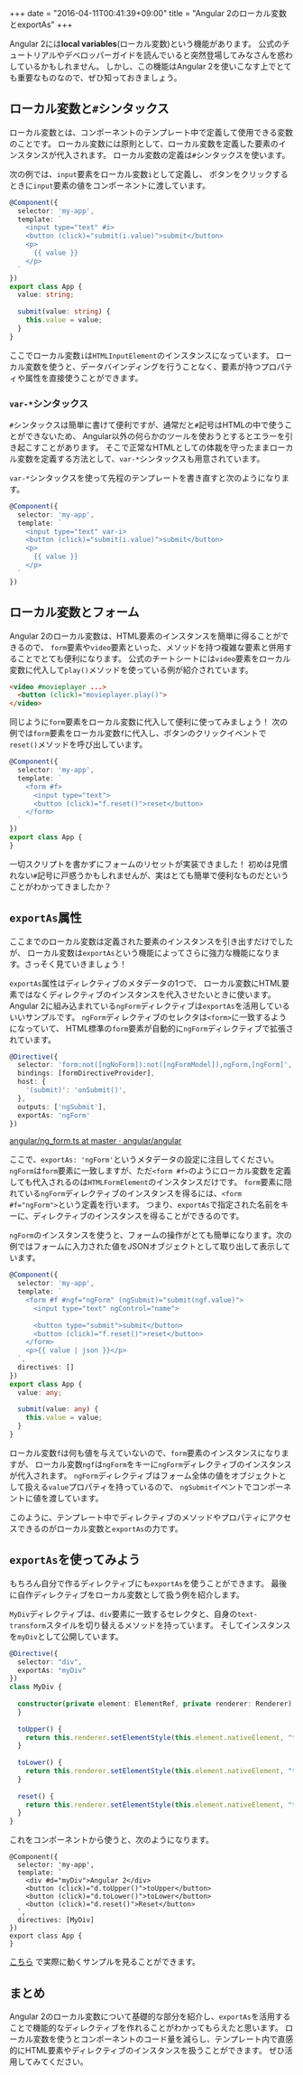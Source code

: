 +++
date = "2016-04-11T00:41:39+09:00"
title = "Angular 2のローカル変数とexportAs"
+++

Angular 2には**local variables**(ローカル変数)という機能があります。
公式のチュートリアルやデベロッパーガイドを読んでいると突然登場してみなさんを惑わしているかもしれません。
しかし、この機能はAngular 2を使いこなす上でとても重要なものなので、ぜひ知っておきましょう。

<!--more-->

## ローカル変数と`#`シンタックス

ローカル変数とは、コンポーネントのテンプレート中で定義して使用できる変数のことです。
ローカル変数には原則として、ローカル変数を定義した要素のインスタンスが代入されます。
ローカル変数の定義は`#`シンタックスを使います。

次の例では、`input`要素をローカル変数`i`として定義し、
ボタンをクリックするときに`input`要素の値をコンポーネントに渡しています。

```ts
@Component({
  selector: 'my-app',
  template: `
    <input type="text" #i>
    <button (click)="submit(i.value)">submit</button>
    <p>
      {{ value }}
    </p>
  `
})
export class App {
  value: string;
  
  submit(value: string) {
    this.value = value;
  }
}
```

ここでローカル変数`i`は`HTMLInputElement`のインスタンスになっています。
ローカル変数を使うと、データバインディングを行うことなく、要素が持つプロパティや属性を直接使うことができます。

### `var-*`シンタックス

`#`シンタックスは簡単に書けて便利ですが、通常だと`#`記号はHTMLの中で使うことができないため、
Angular以外の何らかのツールを使おうとするとエラーを引き起こすことがあります。
そこで正常なHTMLとしての体裁を守ったままローカル変数を定義する方法として、`var-*`シンタックスも用意されています。

`var-*`シンタックスを使って先程のテンプレートを書き直すと次のようになります。

```ts
@Component({
  selector: 'my-app',
  template: `
    <input type="text" var-i>
    <button (click)="submit(i.value)">submit</button>
    <p>
      {{ value }}
    </p>
  `
})
```

## ローカル変数とフォーム
Angular 2のローカル変数は、HTML要素のインスタンスを簡単に得ることができるので、
`form`要素や`video`要素といった、メソッドを持つ複雑な要素と併用することでとても便利になります。
公式のチートシートには`video`要素をローカル変数に代入して`play()`メソッドを使っている例が紹介されています。

```html
<video #movieplayer ...>
  <button (click)="movieplayer.play()">
</video>
```

同じように`form`要素をローカル変数に代入して便利に使ってみましょう！
次の例では`form`要素をローカル変数`f`に代入し、ボタンのクリックイベントで`reset()`メソッドを呼び出しています。

```ts
@Component({
  selector: 'my-app',
  template: `
    <form #f>
      <input type="text">
      <button (click)="f.reset()">reset</button>
    </form>
  `
})
export class App {
}
```

一切スクリプトを書かずにフォームのリセットが実装できました！
初めは見慣れない`#`記号に戸惑うかもしれませんが、実はとても簡単で便利なものだということがわかってきましたか？

## `exportAs`属性
ここまでのローカル変数は定義された要素のインスタンスを引き出すだけでしたが、
ローカル変数は`exportAs`という機能によってさらに強力な機能になります。さっそく見ていきましょう！

`exportAs`属性はディレクティブのメタデータの1つで、
ローカル変数にHTML要素ではなくディレクティブのインスタンスを代入させたいときに使います。
Angular 2に組み込まれている`ngForm`ディレクティブは`exportAs`を活用しているいいサンプルです。
`ngForm`ディレクティブのセレクタは`<form>`に一致するようになっていて、
HTML標準の`form`要素が自動的に`ngForm`ディレクティブで拡張されています。

```ts
@Directive({
  selector: 'form:not([ngNoForm]):not([ngFormModel]),ngForm,[ngForm]',
  bindings: [formDirectiveProvider],
  host: {
    '(submit)': 'onSubmit()',
  },
  outputs: ['ngSubmit'],
  exportAs: 'ngForm'
})
```

[angular/ng_form.ts at master · angular/angular](https://github.com/angular/angular/blob/master/modules%2Fangular2%2Fsrc%2Fcommon%2Fforms%2Fdirectives%2Fng_form.ts#L80-L88)

ここで、`exportAs: 'ngForm'`というメタデータの設定に注目してください。
`ngForm`は`form`要素に一致しますが、ただ`<form #f>`のようにローカル変数を定義しても代入されるのは`HTMLFormElement`のインスタンスだけです。
`form`要素に隠れている`ngForm`ディレクティブのインスタンスを得るには、`<form #f="ngForm">`という定義を行います。
つまり、`exportAs`で指定された名前をキーに、ディレクティブのインスタンスを得ることができるのです。

`ngForm`のインスタンスを使うと、フォームの操作がとても簡単になります。次の例ではフォームに入力された値をJSONオブジェクトとして取り出して表示しています。

```ts
@Component({
  selector: 'my-app',
  template: `
    <form #f #ngf="ngForm" (ngSubmit)="submit(ngf.value)">
      <input type="text" ngControl="name">
      
      <button type="submit">submit</button>
      <button (click)="f.reset()">reset</button>
    </form>
    <p>{{ value | json }}</p>
  `,
  directives: []
})
export class App {
  value: any;
  
  submit(value: any) {
    this.value = value;
  }
}
```

ローカル変数`f`は何も値を与えていないので、`form`要素のインスタンスになりますが、
ローカル変数`ngf`は`ngForm`をキーに`ngForm`ディレクティブのインスタンスが代入されます。
`ngForm`ディレクティブはフォーム全体の値をオブジェクトとして扱える`value`プロパティを持っているので、
`ngSubmit`イベントでコンポーネントに値を渡しています。

このように、テンプレート中でディレクティブのメソッドやプロパティにアクセスできるのがローカル変数と`exportAs`の力です。

## `exportAs`を使ってみよう
もちろん自分で作るディレクティブにも`exportAs`を使うことができます。
最後に自作ディレクティブをローカル変数として扱う例を紹介します。

`MyDiv`ディレクティブは、`div`要素に一致するセレクタと、自身の`text-transform`スタイルを切り替えるメソッドを持っています。
そしてインスタンスを`myDiv`として公開しています。

```ts
@Directive({
  selector: "div",
  exportAs: "myDiv"
})
class MyDiv {
  
  constructor(private element: ElementRef, private renderer: Renderer) {
  }
  
  toUpper() {
    return this.renderer.setElementStyle(this.element.nativeElement, "text-transform", "uppercase");
  }
  
  toLower() {
    return this.renderer.setElementStyle(this.element.nativeElement, "text-transform", "lowercase");
  }
  
  reset() {
    return this.renderer.setElementStyle(this.element.nativeElement, "text-transform", "");
  }
}
```

これをコンポーネントから使うと、次のようになります。

```
@Component({
  selector: 'my-app',
  template: `
    <div #d="myDiv">Angular 2</div>
    <button (click)="d.toUpper()">toUpper</button>
    <button (click)="d.toLower()">toLower</button>
    <button (click)="d.reset()">Reset</button>
  `,
  directives: [MyDiv]
})
export class App {
}
```

[こちら](http://plnkr.co/edit/xDSVImO4wbFYLGIqViFO?p=preview) で実際に動くサンプルを見ることができます。

## まとめ
Angular 2のローカル変数について基礎的な部分を紹介し、`exportAs`を活用することで機能的なディレクティブを作れることがわかってもらえたと思います。
ローカル変数を使うとコンポーネントのコード量を減らし、テンプレート内で直感的にHTML要素やディレクティブのインスタンスを扱うことができます。
ぜひ活用してみてください。
